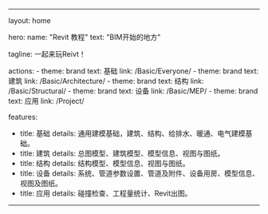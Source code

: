 ---

layout: home

hero:
  name: "Revit 教程"
  text: "BIM开始的地方"

  tagline: 一起来玩Reivt！

  actions:
    - theme: brand
      text: 基础
      link: /Basic/Everyone/
    - theme: brand
      text: 建筑
      link: /Basic/Architecture/
    - theme: brand
      text: 结构
      link: /Basic/Structural/
    - theme: brand
      text: 设备
      link: /Basic/MEP/
    - theme: brand
      text: 应用
      link: /Project/
      
features:
  - title: 基础
    details: 通用建模基础，建筑、结构、给排水、暖通、电气建模基础。
  - title: 建筑
    details: 总图模型、建筑模型、模型信息、视图与图纸。
  - title: 结构
    details: 结构模型、模型信息、视图与图纸。
  - title: 设备
    details: 系统、管道参数设置、管道及附件、设备用房、模型信息、视图及图纸。
  - title: 应用
    details: 碰撞检查、工程量统计、Revit出图。
---